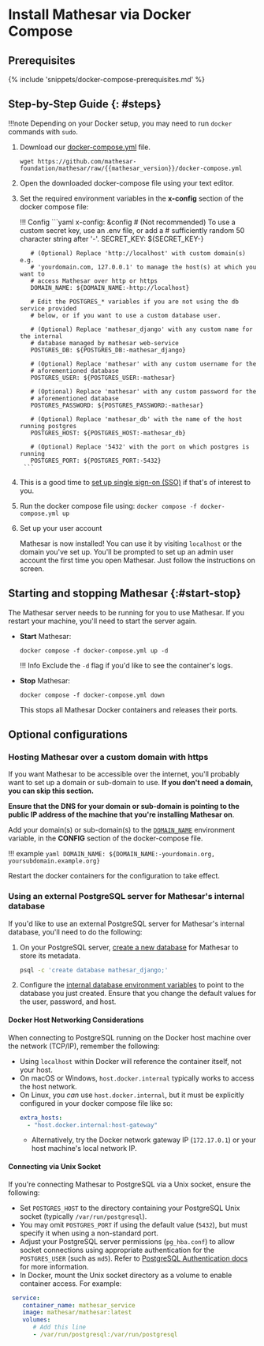 # Install Mathesar via Docker Compose

## Prerequisites

{% include 'snippets/docker-compose-prerequisites.md' %}


## Step-by-Step Guide {: #steps}

!!!note
    Depending on your Docker setup, you may need to run `docker` commands with `sudo`.

<!-- ???info "Video walkthrough (Click to expand)"
    <iframe width=100% height=480px src="https://www.youtube.com/embed/0AFfvrUMkas?si=tZkhRHXBqS-sqyto" title="YouTube video player" frameborder="0" allow="accelerometer; autoplay; clipboard-write; encrypted-media; gyroscope; picture-in-picture; web-share" allowfullscreen></iframe> -->

1. Download our [docker-compose.yml](https://github.com/mathesar-foundation/mathesar/raw/{{mathesar_version}}/docker-compose.yml) file.

    ```
    wget https://github.com/mathesar-foundation/mathesar/raw/{{mathesar_version}}/docker-compose.yml
    ```

1. Open the downloaded docker-compose file using your text editor.

1. Set the required environment variables in the **x-config** section of the docker compose file:

    !!! Config
        ```yaml
        x-config: &config
          # (Not recommended) To use a custom secret key, use an .env file, or add a
          # sufficiently random 50 character string after '-'.
          SECRET_KEY: ${SECRET_KEY-}

          # (Optional) Replace 'http://localhost' with custom domain(s) e.g.
          # 'yourdomain.com, 127.0.0.1' to manage the host(s) at which you want to
          # access Mathesar over http or https
          DOMAIN_NAME: ${DOMAIN_NAME:-http://localhost}

          # Edit the POSTGRES_* variables if you are not using the db service provided
          # below, or if you want to use a custom database user.

          # (Optional) Replace 'mathesar_django' with any custom name for the internal
          # database managed by mathesar web-service
          POSTGRES_DB: ${POSTGRES_DB:-mathesar_django}

          # (Optional) Replace 'mathesar' with any custom username for the
          # aforementioned database
          POSTGRES_USER: ${POSTGRES_USER:-mathesar}

          # (Optional) Replace 'mathesar' with any custom password for the
          # aforementioned database
          POSTGRES_PASSWORD: ${POSTGRES_PASSWORD:-mathesar}

          # (Optional) Replace 'mathesar_db' with the name of the host running postgres
          POSTGRES_HOST: ${POSTGRES_HOST:-mathesar_db}

          # (Optional) Replace '5432' with the port on which postgres is running
          POSTGRES_PORT: ${POSTGRES_PORT:-5432}
        ```

2. This is a good time to [set up single sign-on (SSO)](./single-sign-on.md) if that's of interest to you.
3. Run the docker compose file using:
        ```
        docker compose -f docker-compose.yml up
        ```

4. Set up your user account

    Mathesar is now installed! You can use it by visiting `localhost` or the domain you've set up. You'll be prompted to set up an admin user account the first time you open Mathesar. Just follow the instructions on screen.

## Starting and stopping Mathesar {:#start-stop}

The Mathesar server needs to be running for you to use Mathesar. If you restart your machine, you'll need to start the server again.

- **Start** Mathesar:

    ```
    docker compose -f docker-compose.yml up -d
    ```

    !!! Info
        Exclude the `-d` flag if you'd like to see the container's logs.

- **Stop** Mathesar:

    ```
    docker compose -f docker-compose.yml down
    ```

    This stops all Mathesar Docker containers and releases their ports.

## Optional configurations

### Hosting Mathesar over a custom domain with https

If you want Mathesar to be accessible over the internet, you'll probably want to set up a domain or sub-domain to use. **If you don't need a domain, you can skip this section.**

**Ensure that the DNS for your domain or sub-domain is pointing to the public IP address of the machine that you're installing Mathesar on**.

Add your domain(s) or sub-domain(s) to the [`DOMAIN_NAME`](../../configuration/env-variables/#domain_name) environment variable, in the **CONFIG** section of the docker-compose file.

!!! example
    ```yaml
    DOMAIN_NAME: ${DOMAIN_NAME:-yourdomain.org, yoursubdomain.example.org}
    ```

Restart the docker containers for the configuration to take effect.

### Using an external PostgreSQL server for Mathesar's internal database

If you'd like to use an external PostgreSQL server for Mathesar's internal database, you'll need to do the following:


1. On your PostgreSQL server, [create a new database](https://www.postgresql.org/docs/current/sql-createdatabase.html) for Mathesar to store its metadata.

    ```bash
    psql -c 'create database mathesar_django;'
    ```

1. Configure the [internal database environment variables](./environment-variables.md#db) to point to the database you just created. Ensure that you change the default values for the user, password, and host.

#### Docker Host Networking Considerations

When connecting to PostgreSQL running on the Docker host machine over the network (TCP/IP), remember the following:

- Using `localhost` within Docker will reference the container itself, not your host.
- On macOS or Windows, `host.docker.internal` typically works to access the host network.
- On Linux, you _can_ use `host.docker.internal`, but it must be explicitly configured in your docker compose file like so:
  ```yaml
  extra_hosts:
    - "host.docker.internal:host-gateway"
  ```
    -  Alternatively, try the Docker network gateway IP (`172.17.0.1`) or your host machine's local network IP.


#### Connecting via Unix Socket

If you're connecting Mathesar to PostgreSQL via a Unix socket, ensure the following:

- Set `POSTGRES_HOST` to the directory containing your PostgreSQL Unix socket (typically `/var/run/postgresql`).
- You may omit `POSTGRES_PORT` if using the default value (`5432`), but must specify it when using a non-standard port.
- Adjust your PostgreSQL server permissions (`pg_hba.conf`) to allow socket connections using appropriate authentication for the `POSTGRES_USER`  (such as `md5`). Refer to [PostgreSQL Authentication docs](https://www.postgresql.org/docs/current/auth-pg-hba-conf.html) for more information.
- In Docker, mount the Unix socket directory as a volume to enable container access. For example:

```yaml
 service:
    container_name: mathesar_service
    image: mathesar/mathesar:latest
    volumes:
       # Add this line
       - /var/run/postgresql:/var/run/postgresql
```
